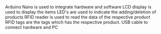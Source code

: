 Arduino Nano is used to integrate hardware and software
LCD display is used to display the items
LED's are used to indicate the adding/deletion of products
RFID reader is used to read the data of the respective product
RFID tags are the tags which has the respective product.
USB cable to connect hardware and PC 
